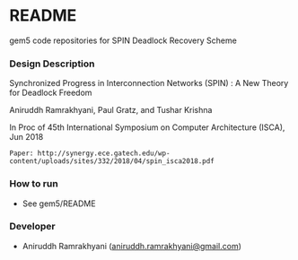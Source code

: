 # README #

gem5 code repositories for SPIN Deadlock Recovery Scheme

### Design Description ###
Synchronized Progress in Interconnection Networks (SPIN) : A New Theory for Deadlock Freedom

Aniruddh Ramrakhyani, Paul Gratz, and Tushar Krishna

In Proc of 45th International Symposium on Computer Architecture (ISCA), Jun 2018

	Paper: http://synergy.ece.gatech.edu/wp-content/uploads/sites/332/2018/04/spin_isca2018.pdf


### How to run ###

* See gem5/README

### Developer ###

* Aniruddh Ramrakhyani (aniruddh.ramrakhyani@gmail.com)